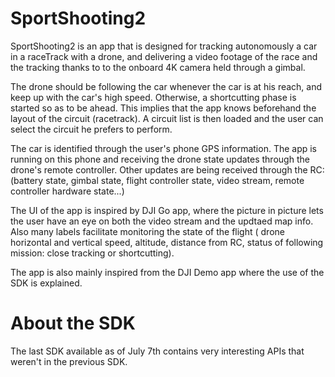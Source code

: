 # SportShooting2

SportShooting2 is an app that is designed for tracking autonomously a car in a raceTrack with a drone, and delivering a video footage of the race and the tracking thanks to to the onboard 4K camera held through a gimbal.

The drone should be following the car whenever the car is at his reach, and keep up with the car's high speed. Otherwise, a shortcutting phase is started so as to be ahead. This implies that the app knows beforehand the layout of the circuit (racetrack). A circuit list is then loaded and the user can select the circuit he prefers to perform.

The car is identified through the user's phone GPS information. The app is running on this phone and receiving the drone state updates through the drone's remote controller. Other updates are being received through the RC: (battery state, gimbal state, flight controller state, video stream, remote controller hardware state...)

The UI of the app is inspired by DJI Go app, where the picture in picture lets the user have an eye on both the video stream and the updtaed map info. Also many labels facilitate monitoring the state of the flight ( drone horizontal and vertical speed, altitude, distance from RC, status of following mission: close tracking or shortcutting).

The app is also mainly inspired from the DJI Demo app where the use of the SDK is explained.

# About the SDK

The last SDK available as of July 7th contains very interesting APIs that weren't in the previous SDK.
